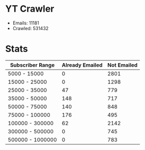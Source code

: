 # YT Crawler
- Emails: 11181
- Crawled: 531432

# Stats
| Subscriber Range  | Already Emailed | Not Emailed |
|-------|-------|-------|
| 5000 - 15000 | 0 | 2801 |
| 15000 - 25000 | 0 | 1298 |
| 25000 - 35000 | 47 | 779 |
| 35000 - 50000 | 148 | 717 |
| 50000 - 75000 | 140 | 848 |
| 75000 - 100000 | 176 | 495 |
| 100000 - 300000 | 62 | 2142 |
| 300000 - 500000 | 0 | 745 |
| 500000 - 1000000 | 0 | 783 |
